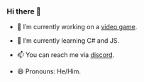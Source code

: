 ### Hi there 👋

- 🔭 I’m currently working on a [video game](https://discord.gg/cAb4HNvuJc).
- 🌱 I’m currently learning C# and JS.

- 📫 You can reach me via [discord](https://discord.gg/RmjHMbEvAA).
- 😄 Pronouns: He/Him.
